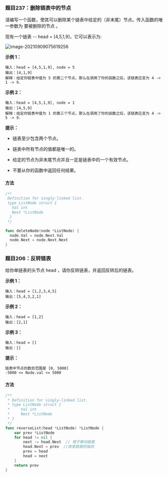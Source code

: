 ### 题目237：删除链表中的节点

请编写一个函数，使其可以删除某个链表中给定的（非末尾）节点。传入函数的唯一参数为 要被删除的节点 。

现有一个链表 -- head = [4,5,1,9]，它可以表示为:

 ![image-20210909075619256](C:\Users\lichan\AppData\Roaming\Typora\typora-user-images\image-20210909075619256.png)

**示例 1：**

```
输入：head = [4,5,1,9], node = 5
输出：[4,1,9]
解释：给定你链表中值为 5 的第二个节点，那么在调用了你的函数之后，该链表应变为 4 -> 1 -> 9.
```

**示例 2：**

```
输入：head = [4,5,1,9], node = 1
输出：[4,5,9]
解释：给定你链表中值为 1 的第三个节点，那么在调用了你的函数之后，该链表应变为 4 -> 5 -> 9.
```

**提示：**

- 链表至少包含两个节点。

- 链表中所有节点的值都是唯一的。

- 给定的节点为非末尾节点并且一定是链表中的一个有效节点。

- 不要从你的函数中返回任何结果。

#### 方法

```go
/**
 Definition for singly-linked list.
 type ListNode struct {
   Val int
   Next *ListNode
  }
 */

func deleteNode(node *ListNode) {
  node.Val = node.Next.Val
  node.Next = node.Next.Next
}
```

### 题目206：反转链表

给你单链表的头节点 head ，请你反转链表，并返回反转后的链表。

**示例 1：**

```
输入：head = [1,2,3,4,5]
输出：[5,4,3,2,1]
```

**示例 2：**

```
输入：head = [1,2]
输出：[2,1]
```

**示例 3：**

```
输入：head = []
输出：[]
```

**提示：**

```
链表中节点的数目范围是 [0, 5000]
-5000 <= Node.val <= 5000
```

#### 方法

```go
/**
 * Definition for singly-linked list.
 * type ListNode struct {
 *     Val int
 *     Next *ListNode
 * }
 */
func reverseList(head *ListNode) *ListNode {
    var prev *ListNode
    for head != nil {
        next := head.Next  // 用于移动链表
        head.Next = prev  //改变链表的指向
        prev = head
        head = next
    }
    return prev
}
```

